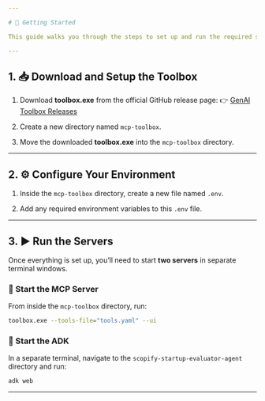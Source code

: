 ```yaml
---

# 🚀 Getting Started

This guide walks you through the steps to set up and run the required servers for your project.

---
```


## 1. 📥 Download and Setup the Toolbox

1. Download **toolbox.exe** from the official GitHub release page:
   👉 [GenAI Toolbox Releases](https://github.com/googleapis/genai-toolbox/releases)

2. Create a new directory named `mcp-toolbox`.

3. Move the downloaded **toolbox.exe** into the `mcp-toolbox` directory.

---

## 2. ⚙️ Configure Your Environment

1. Inside the `mcp-toolbox` directory, create a new file named `.env`.

2. Add any required environment variables to this `.env` file.

---

## 3. ▶️ Run the Servers

Once everything is set up, you’ll need to start **two servers** in separate terminal windows.

### 🔹 Start the MCP Server

From inside the `mcp-toolbox` directory, run:

```bash
toolbox.exe --tools-file="tools.yaml" --ui
```

### 🔹 Start the ADK

In a separate terminal, navigate to the `scopify-startup-evaluator-agent` directory and run:

```bash
adk web
```

---

